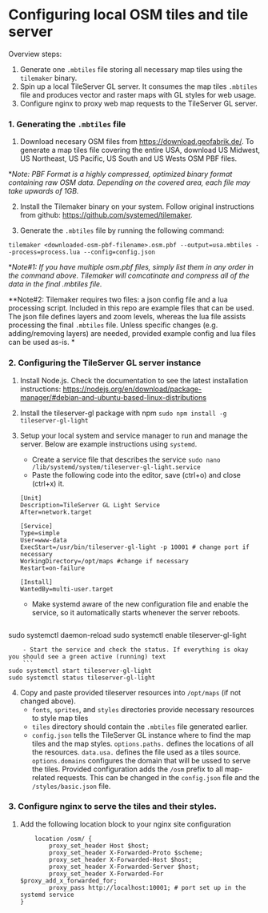 # Configuring local OSM tiles and tile server

Overview steps:
1. Generate one `.mbtiles` file storing all necessary map tiles using the `tilemaker` binary.
2. Spin up a local TileServer GL server. It consumes the map tiles `.mbtiles` file and produces vector and raster maps with GL styles for web usage.
3. Configure nginx to proxy web map requests to the TileServer GL server.

### 1. Generating the `.mbtiles` file

1. Download necesary OSM files from https://download.geofabrik.de/. To generate a map tiles file covering the entire USA, download US Midwest, US Northeast, US Pacific, US South and US Wests OSM PBF files. 
  
 **Note: PBF Format is a highly compressed, optimized binary format containing raw OSM data. Depending on the covered area, each file may take upwards of 1GB.*

2. Install the Tilemaker binary on your system. Follow original instructions from github: https://github.com/systemed/tilemaker. 

3. Generate the `.mbtiles` file by running the following command:

  `tilemaker <downloaded-osm-pbf-filename>.osm.pbf --output=usa.mbtiles --process=process.lua --config=config.json`
   
 **Note#1: If you have multiple osm.pbf files, simply list them in any order in the command above. Tilemaker will comcatinate and compress all of the data in the final .mbtiles file.*
 
  **Note#2: Tilemaker requires two files: a json config file and a lua processing script. Included in this repo are example files that can be used. The json file defines layers and zoom levels, whereas the lua file assists processing the final `.mbtiles` file. Unless specific changes (e.g. adding/removing layers) are needed, provided example config and lua files can be used as-is. *
  
  
### 2. Configuring the TileServer GL server instance

1. Install Node.js. Check the documentation to see the latest installation instructions: https://nodejs.org/en/download/package-manager/#debian-and-ubuntu-based-linux-distributions

2. Install the tileserver-gl package with npm 
```sudo npm install -g tileserver-gl-light```

3. Setup your local system and service manager to run and manage the server. Below are example instructions using `systemd`.
    - Create a service file that describes the service
	```sudo nano /lib/systemd/system/tileserver-gl-light.service```
	- Paste the following code into the editor, save (ctrl+o) and close (ctrl+x) it.
	```
	[Unit]
    Description=TileServer GL Light Service
    After=network.target
    
    [Service]
    Type=simple
    User=www-data
    ExecStart=/usr/bin/tileserver-gl-light -p 10001 # change port if necessary
    WorkingDirectory=/opt/maps #change if necessary
    Restart=on-failure
    
    [Install]
    WantedBy=multi-user.target
    ```
	- Make systemd aware of the new configuration file and enable the service, so it automatically starts whenever the server reboots.
	```
sudo systemctl daemon-reload
sudo systemctl enable tileserver-gl-light
```
    - Start the service and check the status. If everything is okay you should see a green active (running) text
	```
sudo systemctl start tileserver-gl-light
sudo systemctl status tileserver-gl-light
```
4. Copy and paste provided tileserver resources into `/opt/maps` (if not changed above). 
    - `fonts`, `sprites`, and `styles` directories provide necessary resources to style map tiles
	- `tiles` directory should contain the `.mbtiles` file generated earlier.
	- `config.json` tells the TileServer GL instance where to find the map tiles and the map styles. `options.paths.` defines the locations of all the resources. `data.usa.` defines the file used as a tiles source. `options.domains` configures the domain that will be ussed to serve the tiles.
	Provided configuration adds the `/osm` prefix to all map-related requests. This can be changed in the `config.json` file and the `/styles/basic.json` file.


### 3. Configure nginx to serve the tiles and their styles.

1. Add the following location block to your nginx site configuration
	```
	    location /osm/ {
            proxy_set_header Host $host;
            proxy_set_header X-Forwarded-Proto $scheme;
            proxy_set_header X-Forwarded-Host $host;
            proxy_set_header X-Forwarded-Server $host;
            proxy_set_header X-Forwarded-For $proxy_add_x_forwarded_for;
            proxy_pass http://localhost:10001; # port set up in the systemd service
    }
	```